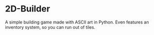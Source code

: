 # 2D-Builder
A simple building game made with ASCII art in Python. Even features an inventory system, so you can run out of tiles.
